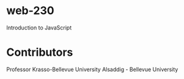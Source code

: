 # web-230
Introduction to JavaScript
# Contributors
Professor Krasso-Bellevue University Alsaddig - Bellevue University
